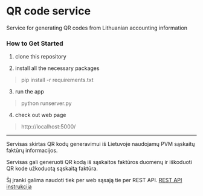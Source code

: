 # QR code service

Service for generating QR codes from Lithuanian accounting information

### How to Get Started

1. clone this repository

2. install all the necessary packages
> pip install -r requirements.txt

3. run the app
> python runserver.py

4. check out web page
> http://localhost:5000/

***

Servisas skirtas QR kodų generavimui iš Lietuvoje naudojamų PVM sąskaitų faktūrų informacijos.

Servisas gali generuoti QR kodą iš sąskaitos faktūros duomenų ir iškoduoti QR kode užkoduotą sąskaitą faktūra.

Šį įranki galima naudoti tiek per web sąsają tie per REST API. [REST API instrukcija](https://github.com/zygisx/API.md)